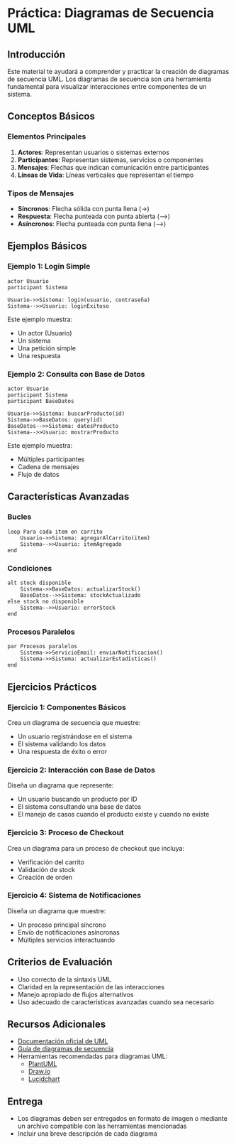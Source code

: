 # Práctica: Diagramas de Secuencia UML

## Introducción
Este material te ayudará a comprender y practicar la creación de diagramas de secuencia UML. Los diagramas de secuencia son una herramienta fundamental para visualizar interacciones entre componentes de un sistema.

## Conceptos Básicos

### Elementos Principales
1. **Actores**: Representan usuarios o sistemas externos
2. **Participantes**: Representan sistemas, servicios o componentes
3. **Mensajes**: Flechas que indican comunicación entre participantes
4. **Líneas de Vida**: Líneas verticales que representan el tiempo

### Tipos de Mensajes
- **Síncronos**: Flecha sólida con punta llena (→)
- **Respuesta**: Flecha punteada con punta abierta (-->)
- **Asíncronos**: Flecha punteada con punta llena (-->)

## Ejemplos Básicos

### Ejemplo 1: Login Simple
```
actor Usuario
participant Sistema

Usuario->>Sistema: login(usuario, contraseña)
Sistema-->>Usuario: loginExitoso
```

Este ejemplo muestra:
- Un actor (Usuario)
- Un sistema
- Una petición simple
- Una respuesta

### Ejemplo 2: Consulta con Base de Datos
```
actor Usuario
participant Sistema
participant BaseDatos

Usuario->>Sistema: buscarProducto(id)
Sistema->>BaseDatos: query(id)
BaseDatos-->>Sistema: datosProducto
Sistema-->>Usuario: mostrarProducto
```

Este ejemplo muestra:
- Múltiples participantes
- Cadena de mensajes
- Flujo de datos

## Características Avanzadas

### Bucles
```
loop Para cada item en carrito
    Usuario->>Sistema: agregarAlCarrito(item)
    Sistema-->>Usuario: itemAgregado
end
```

### Condiciones
```
alt stock disponible
    Sistema->>BaseDatos: actualizarStock()
    BaseDatos-->>Sistema: stockActualizado
else stock no disponible
    Sistema-->>Usuario: errorStock
end
```

### Procesos Paralelos
```
par Procesos paralelos
    Sistema->>ServicioEmail: enviarNotificacion()
    Sistema->>Sistema: actualizarEstadísticas()
end
```

## Ejercicios Prácticos

### Ejercicio 1: Componentes Básicos
Crea un diagrama de secuencia que muestre:
- Un usuario registrándose en el sistema
- El sistema validando los datos
- Una respuesta de éxito o error

### Ejercicio 2: Interacción con Base de Datos
Diseña un diagrama que represente:
- Un usuario buscando un producto por ID
- El sistema consultando una base de datos
- El manejo de casos cuando el producto existe y cuando no existe

### Ejercicio 3: Proceso de Checkout
Crea un diagrama para un proceso de checkout que incluya:
- Verificación del carrito
- Validación de stock
- Creación de orden

### Ejercicio 4: Sistema de Notificaciones
Diseña un diagrama que muestre:
- Un proceso principal síncrono
- Envío de notificaciones asíncronas
- Múltiples servicios interactuando

## Criterios de Evaluación
- Uso correcto de la sintaxis UML
- Claridad en la representación de las interacciones
- Manejo apropiado de flujos alternativos
- Uso adecuado de características avanzadas cuando sea necesario

## Recursos Adicionales
- [Documentación oficial de UML](https://www.uml.org/)
- [Guía de diagramas de secuencia](https://www.visual-paradigm.com/guide/uml-unified-modeling-language/what-is-sequence-diagram/)
- Herramientas recomendadas para diagramas UML:
  - [PlantUML](https://plantuml.com/)
  - [Draw.io](https://draw.io/)
  - [Lucidchart](https://www.lucidchart.com/)

## Entrega
- Los diagramas deben ser entregados en formato de imagen o mediante un archivo compatible con las herramientas mencionadas
- Incluir una breve descripción de cada diagrama
